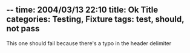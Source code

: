 --
time: 2004/03/13 22:10
title: Ok Title
categories: Testing, Fixture
tags: test, should, not pass
---

This one should fail because there's a typo in the header delimiter
